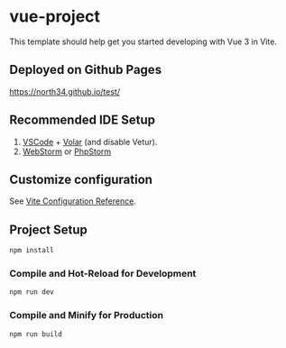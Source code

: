 # vue-project

This template should help get you started developing with Vue 3 in Vite.

## Deployed on Github Pages
https://north34.github.io/test/

## Recommended IDE Setup

1) [VSCode](https://code.visualstudio.com/) + [Volar](https://marketplace.visualstudio.com/items?itemName=Vue.volar) (and disable Vetur).
2) [WebStorm](https://www.jetbrains.com/webstorm/) or [PhpStorm](https://www.jetbrains.com/phpstorm/)

## Customize configuration

See [Vite Configuration Reference](https://vite.dev/config/).

## Project Setup

```sh
npm install
```

### Compile and Hot-Reload for Development

```sh
npm run dev
```

### Compile and Minify for Production

```sh
npm run build
```
